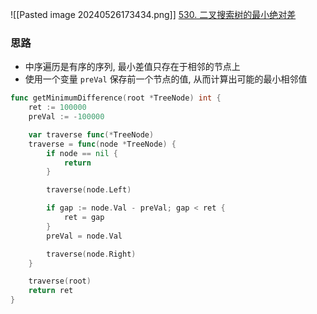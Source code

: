 ![[Pasted image 20240526173434.png]]
[530. 二叉搜索树的最小绝对差](https://leetcode.cn/problems/minimum-absolute-difference-in-bst/)

### 思路
- 中序遍历是有序的序列, 最小差值只存在于相邻的节点上
- 使用一个变量 `preVal` 保存前一个节点的值, 从而计算出可能的最小相邻值


```go
func getMinimumDifference(root *TreeNode) int {
	ret := 100000
	preVal := -100000

	var traverse func(*TreeNode)
	traverse = func(node *TreeNode) {
		if node == nil {
			return
		}

		traverse(node.Left)

		if gap := node.Val - preVal; gap < ret {
			ret = gap
		}
		preVal = node.Val

		traverse(node.Right)
	}

	traverse(root)
	return ret
}
```